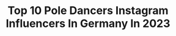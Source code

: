 ---
title: Top 10 Pole Dancers Instagram Influencers In Germany In 2023
description: >-
  Find top pole dancers Instagram influencers in Germany in 2023. Most popular hashtags: #poledance #poledancer #poledancersofinstagram.
platform: Instagram
hits: 31
text_top: Discover the most popular Instagram profiles on inBeat.
text_bottom: Our database has 31 Instagram influencers like this in Germany for you to connect with.
profiles:
  - username: "pole_zerogravity_mia"
    fullname: >-
      POLE ARTIST - M I A  L A N G
    bio: >-
      🌎🥇 World Champion 2019 🥇🌎 PROFESSIONAL ARTIST & POLE DANCER 🇩🇪 🥇 NATIONALCHAMP 🥇🇩🇪 Contortion Account: @mia.contortionyoga Ambassador: @dragonflybrand
    location: "Germany"
    followers: 44719
    engagement: 172
    commentsToLikes: 0.021960
    id: ck55pss4gbas40i11rji1ja41
    verified: false
    hashtags: "#pdlongbow"
  - username: "axl_brand"
    fullname: >-
      Axel Brand
    bio: >-
      Stuttgart | Germany 🇩🇪 Dance | Fine Art For bookings please send ✉️ If repost please credit + tag model&photographer #axelbrand #axelbrandphotography
    location: "Germany"
    followers: 15196
    engagement: 1597
    commentsToLikes: 0.039667
    id: ck5q2o5t2gyuw0i116rp84y2v
    verified: false
    hashtags: "#janaaaaaah, #big, #ballerinaonpointes, #balletphotography"
  - username: "janavaleria"
    fullname: >-
      Jana Keuchel
    bio: >-
      Hannover 💖💛💙 [she/her] 📷 #kollektiv051
    location: "Germany"
    followers: 5060
    engagement: 745
    commentsToLikes: 0.041948
    id: ck8t5u1sub9720j78kbg5ttoi
    verified: false
    hashtags: "#sunnyday, #hannover, #poledancersofinstagram, #fitfamgermany"
  - username: "perrsonaldream"
    fullname: >-
      ·۰• 𝐉𝐔𝐋𝐈𝐀 𝐊𝐎𝐑𝐂𝐙𝐘𝐊 •۰·
    bio: >-
      𝚃𝚛𝚊𝚟𝚎𝚕 | 𝙿𝚘𝚕𝚎 𝙳𝚊𝚗𝚌𝚎 𝐰𝐡𝐞𝐫𝐞𝐯𝐞𝐫 𝐲𝐨𝐮 𝐬𝐭𝐚𝐧𝐝, 𝐛𝐞 𝐭𝐡𝐞 𝐬𝐨𝐮𝐥 𝐨𝐟 𝐭𝐡𝐚𝐭 𝐩𝐥𝐚𝐜𝐞. 𝚊𝚖𝚋𝚊𝚜𝚊𝚍𝚘𝚛 @eaglepolewear.pl -15%„EagleJulia15” 💍@city_32 📨perrsonaldream@gmail.com
    location: "Germany"
    followers: 15636
    engagement: 332
    commentsToLikes: 0.035351
    id: ckaow4mjd7ell0i78vsqizyft
    verified: false
    hashtags: "#polskadziewczyna, #poledancer, #blondynka, #me"
  - username: "polenick"
    fullname: >-
      Teacher & Trainer
    bio: >-
      📩workshops/ online class - Cologne - 🏳️‍🌈
    location: "Germany"
    followers: 38710
    engagement: 406
    commentsToLikes: 0.034932
    id: ck6tjrxfp3ayj0j71rjdu8lbj
    verified: false
    hashtags: "#polemen, #poletr, #poletraining, #poledancersofinstagram"
  - username: "scorpionmind"
    fullname: >-
      Tanja I MINDSET COACH
    bio: >-
      ✨ for more joy in your life ☀️ release your blockages - elevate your life ⚡️plant powered 1:1 ONLINE COACHING Podcast ⤵️
    location: "Germany"
    followers: 37591
    engagement: 150
    commentsToLikes: 0.044220
    id: ck0ttg5yu2kmi0i19houjjcc4
    verified: false
    hashtags: "#selflovetips, #poleworkout, #bodypositive, #mentalcoach"
  - username: "fannymuller_model"
    fullname: >-
      Fanny Müller
    bio: >-
      Traveling Dance Model September: 📍02-06 Belfast 🇮🇪 📍07-14 Dublin 📍15- Limerick 📍18- Cork 📍23- UK 🇬🇧 📩m.fanny.v@gmail.com
    location: "Germany"
    followers: 48709
    engagement: 311
    commentsToLikes: 0.065345
    id: ck55jyeroy22i0i110juq12a0
    verified: false
    hashtags: "#redballoons, #reddance, #cuffeddancer, #nudebride"
  - username: "nadine_yvonne274"
    fullname: >-
      Nadine Yvonne
    bio: >-
      Let the sea set you free 🌊 🚒 🚑 👩🏼‍🚒 ❤ Pole dance ❤ Laufen ❤ 🏄🏼‍♀️⛵ 📍 Happy Place: Langeoog
    location: "Germany"
    followers: 5893
    engagement: 1976
    commentsToLikes: 0.024658
    id: ckap3p6ix3y8t0i78etltv976
    verified: false
    hashtags: "#chiefmiller, #fitforfirefighting, #retterherz, #portrait"
  - username: "yatzinkosom"
    fullname: >-
      Yatzin Kosom
    bio: >-
      If you’re looking for Pole & Aerial content, just scroll down a bit 👇 . Under the 🤰🏻 baby bump pics, You will find a lot of videos 🎥✨ . Website:
    location: "Germany"
    followers: 19562
    engagement: 358
    commentsToLikes: 0.054772
    id: ck6u2l1ewsf8i0j712zggoupx
    verified: false
    hashtags: "#pregnancy, #33weekspregnant, #fulltermpregnancy, #yatzinkosom"
  - username: "doppelpacktoni"
    fullname: >-
      Toni Polster
    bio: >-
      OFFIZIELLER ACCOUNT von Toni Polster Hier könnt ihr die neuen 44 Tore SHIRTS bestellen ⬇️
    location: "Germany"
    followers: 16269
    engagement: 579
    commentsToLikes: 0.072565
    id: ck6tmkv0980xc0j71z5denw8f
    verified: false
    hashtags: "#palmsonntag, #challengeaccepted, #workoutchallenge, #tb"
---